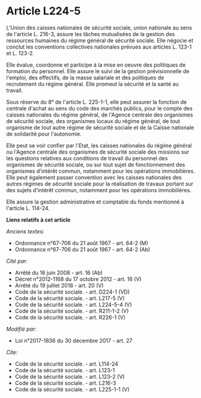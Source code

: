 # Article L224-5

L'Union des caisses nationales de sécurité sociale, union nationale au sens de l'article L. 216-3, assure les tâches
mutualisées de la gestion des ressources humaines du régime général de sécurité sociale. Elle négocie et conclut les
conventions collectives nationales prévues aux articles L. 123-1 et L. 123-2. 

Elle évalue, coordonne et participe à la mise en oeuvre des politiques de formation du personnel. Elle assure le suivi de la
gestion prévisionnelle de l'emploi, des effectifs, de la masse salariale et des politiques de recrutement du régime général.
Elle promeut la sécurité et la santé au travail. 

Sous réserve du 8° de l'article L. 225-1-1, elle peut assurer la fonction de centrale d'achat au sens du code des marchés
publics, pour le compte des caisses nationales du régime général, de l'Agence centrale des organismes de sécurité sociale,
des organismes locaux du régime général, de tout organisme de tout autre régime de sécurité sociale et de la Caisse nationale
de solidarité pour l'autonomie. 

Elle peut se voir confier par l'Etat, les caisses nationales du régime général ou l'Agence centrale des organismes de
sécurité sociale des missions sur les questions relatives aux conditions de travail du personnel des organismes de sécurité
sociale, ou sur tout sujet de fonctionnement des organismes d'intérêt commun, notamment pour les opérations immobilières.
Elle peut également passer convention avec les caisses nationales des autres régimes de sécurité sociale pour la réalisation
de travaux portant sur des sujets d'intérêt commun, notamment pour les opérations immobilières. 

Elle assure la gestion administrative et comptable du fonds mentionné à l'article L. 114-24.

**Liens relatifs à cet article**

_Anciens textes_:

  - Ordonnance n°67-706 du 21 août 1967 - art. 64-2 (M)
  - Ordonnance n°67-706 du 21 août 1967 - art. 64-2 (Ab)

_Cité par_:

  - Arrêté du 16 juin 2008 - art. 16 (Ab)
  - Décret n°2012-1168 du 17 octobre 2012 - art. 16 (V)
  - Arrêté du 19 juillet 2018 - art. 20 (V)
  - Code de la sécurité sociale. - art. D224-1 (VD)
  - Code de la sécurité sociale. - art. L217-5 (V)
  - Code de la sécurité sociale. - art. L224-5-4 (V)
  - Code de la sécurité sociale. - art. R211-1-2 (V)
  - Code de la sécurité sociale. - art. R226-1 (V)

_Modifié par_:

  - Loi n°2017-1836 du 30 décembre 2017 - art. 27

_Cite_:

  - Code de la sécurité sociale. - art. L114-24
  - Code de la sécurité sociale. - art. L123-1
  - Code de la sécurité sociale. - art. L123-2 (V)
  - Code de la sécurité sociale. - art. L216-3
  - Code de la sécurité sociale. - art. L225-1-1 (V)
